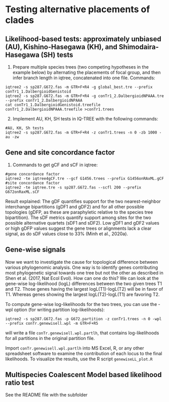 # Testing alternative placements of clades

## Likelihood-based tests: approximately unbiased (AU), Kishino-Hasegawa (KH), and Shimodaira-Hasegawa (SH) tests

1. Prepare multiple species trees (two competing hypotheses in the example below) by alternating the placements of focal group, and then infer branch length in iqtree, concatenated into one file. Commands:
```
iqtree2 -s sp287.G672.fas -m GTR+F+R4 -g global_best.tre --prefix conTr1_1.DalbergioidGenistoid
iqtree2 -s sp287.G672.fas -m GTR+F+R4 -g conTr1_2.DalbergioidNPAAA.tre --prefix conTr1_2.DalbergioidNPAAA
cat conTr1_1.DalbergioidGenistoid.treefile conTr1_2.DalbergioidNPAAA.treefile >conTr1.trees
```
2. Implement AU, KH, SH tests in IQ-TREE with the following commands:
```
#AU, KH, Sh tests
iqtree2 -s sp287.G672.fas -m GTR+F+R4 -z conTr1.trees -n 0 -zb 1000 -au -zw
```

## Gene and site concordance factor
1. Commands to get gCF and sCF in iqtree:
```
#gene concordance factor
iqtree2 -te iqtree4gCF.tre --gcf G1456.trees --prefix G1456onRAxML.gCF
#site concordance factor
iqtree2 -te iqtree.tre -s sp287.G672.fas --scfl 200 --prefix G672onRaxML.sCF
```

Result explained: The gDF quantifies support for the two nearest-neighbor interchange bipartitions (gDF1 and gDF2) and for all other possible
topologies (gDFP, as these are paraphyletic relative to the species
tree bipartition).
The sDF metrics quantify support among sites for the two possible alternative quartets (sDF1 and sDF2). Low gDF1 and gDF2 values or high gDFP values suggest the gene trees or alignments lack a clear signal, as do sDF values close to 33% (Minh et al., 2020a).

## Gene-wise signals
Now we want to investigate the cause for topological difference between various phylogenomic analysis. One way is to identify genes contributing most phylogenetic signal towards one tree but not the other as described in Shen et al. (2017, Nat Ecol Evol). How can one do this? We can look at the gene-wise log-likelihood (logL) differences between the two given trees T1 and T2. Those genes having the largest logL(T1)-logL(T2) will be in favor of T1. Whereas genes showing the largest logL(T2)-logL(T1) are favoring T2.

To compute gene-wise log-likelihoods for the two trees, you can use the -wpl option (for writing partition log-likelihoods):
```
iqtree2 -s sp287.G672.fas -p G672.partition -z conTr1.trees -n 0 -wpl --prefix conTr.genewisell.wpl -m GTR+F+R5
```
will write a file `conTr.genewisell.wpl.partlh`, that contains log-likelihoods for all partitions in the original partition file.

Import `conTr.genewisell.wpl.partlh` into MS Excel, R, or any other spreadsheet software to examine the contribution of each locus to the final likelihoods. To visualize the results, use the R script `genewiseLL_plot.R` 

## Multispecies Coalescent Model based likelihood ratio test
See the README file with the subfolder
